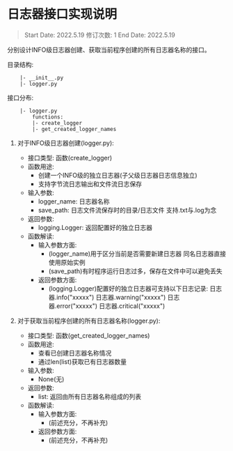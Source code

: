 # 日志器接口实现说明

> Start Date: 2022.5.19
> 修订次数: 1
> End Date: 2022.5.19

分别设计INFO级日志器创建、获取当前程序创建的所有日志器名称的接口。

目录结构:
```
    |- __init__.py
    |- logger.py
```

接口分布:
```
    |- logger.py
        functions:
        |- create_logger
        |- get_created_logger_names
```

1. 对于INFO级日志器创建(logger.py):
    - 接口类型: 函数(create_logger)
    - 函数用途:
        - 创建一个INFO级的独立日志器(子父级日志器日志信息独立)
        - 支持字节流日志输出和文件流日志保存
    - 输入参数:
        - logger_name: 日志器名称
        - save_path: 日志文件流保存时的目录/日志文件
                     支持.txt与.log为念
    - 返回参数:
        - logging.Logger: 返回配置好的独立日志器
    - 函数解读:
        - 输入参数方面:
            - (logger_name)用于区分当前是否需要新建日志器
                同名日志器直接使用原始实例
            - (save_path)有时程序运行日志过多，保存在文件中可以避免丢失
        - 返回参数方面:
            - (logging.Logger)配置好的独立日志器可支持以下日志记录:
                日志器.info("xxxxx")
                日志器.warning("xxxxx")
                日志器.error("xxxxx")
                日志器.critical("xxxxx")

2. 对于获取当前程序创建的所有日志器名称(logger.py):
    - 接口类型: 函数(get_created_logger_names)
    - 函数用途:
        - 查看已创建日志器名称情况
        - 通过len(list)获取已有日志器数量
    - 输入参数:
        - None(无)
    - 返回参数:
        - list: 返回由所有日志器名称组成的列表
    - 函数解读:
        - 输入参数方面:
            - (前述充分，不再补充)
        - 返回参数方面:
            - (前述充分，不再补充)
